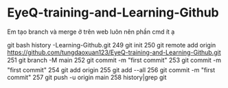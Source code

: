 # EyeQ-training-and-Learning-Github

Em tạo branch và merge ở trên web luôn nên phần cmd ít ạ

git bash history
-Learning-Github.git
 249  git init
 250  git remote add origin https://github.com/tungdaoxuan123/EyeQ-training-and-Learning-Github.git
 251  git branch -M main
 252  git commit -m "first commit"
 253  git commit -m "first commit"
 254  git add origin
 255  git add --all
 256  git commit -m "first commit"
 257  git push -u origin main
 258  history|grep git
